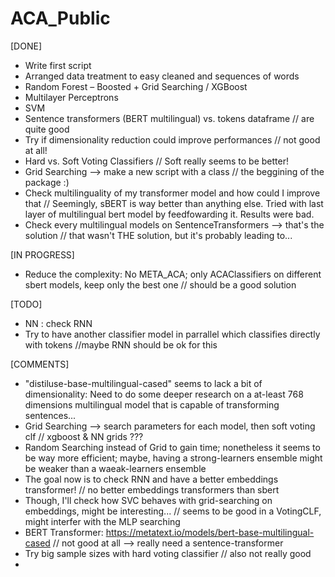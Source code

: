 # ACA_Public

[DONE]

- Write first script
- Arranged data treatment to easy cleaned and sequences of words
- Random Forest – Boosted + Grid Searching / XGBoost
- Multilayer Perceptrons
- SVM
- Sentence transformers (BERT multilingual) vs. tokens dataframe // are quite good
- Try if dimensionality reduction could improve performances // not good at all!
- Hard vs. Soft Voting Classifiers // Soft really seems to be better!
- Grid Searching --> make a new script with a class // the beggining of the package :)
- Check multilinguality of my transformer model and how could I improve that // Seemingly, sBERT is way better than anything else. Tried with last layer of multilingual bert model by feedfowarding it. Results were bad.
- Check every multilingual models on SentenceTransformers --> that's the solution // that wasn't THE solution, but it's probably leading to...

[IN PROGRESS]

- Reduce the complexity: No META_ACA; only ACAClassifiers on different sbert models, keep only the best one // should be a good solution

[TODO]

- NN : check RNN
- Try to have another classifier model in parrallel which classifies directly with tokens //maybe RNN should be ok for this


[COMMENTS]

- "distiluse-base-multilingual-cased" seems to lack a bit of dimensionality: Need to do some deeper research on a at-least 768 dimensions multilingual model that is capable of transforming sentences...
- Grid Searching --> search parameters for each model, then soft voting clf // xgboost & NN grids ???
- Random Searching instead of Grid to gain time; nonetheless it seems to be way more efficient; maybe, having a strong-learners ensemble might be weaker than a waeak-learners ensemble
- The goal now is to check RNN and have a better embeddings transformer! // no better embeddings transformers than sbert
- Though, I'll check how SVC behaves with grid-searching on embeddings, might be interesting... // seems to be good in a VotingCLF, might interfer with the MLP searching
- BERT Transformer: https://metatext.io/models/bert-base-multilingual-cased // not good at all --> really need a sentence-transformer
- Try big sample sizes with hard voting classifier // also not really good
- 